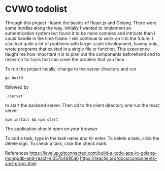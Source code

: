 # CVWO todolist
 
Through this project I learnt the basics of React.js and Golang. 
There were some hurdles along the way. Initially I wanted to implement an authentication system but found it to be more complex and intricate than I could handle in the time frame. I will continue to work on it in the future. I also had quite a lot of problems with larger scale development, having only wrote programs that existed in a single file or function. This experience taught me how important it is to plan out the components beforehand and to research for tools that can solve the problem that you face.

To run the project locally, change to the server directory and run 
```
go build 
```
followed by 
```
./server 
```
to start the backend server. Then cd to the client directory and run the react server
```
npm install && npm start
```
The application should open on your browser.

To add a task, type in the task name and hit enter.
To delete a task, click the delete sign.
To check a task, click the check mark.

References
https://levelup.gitconnected.com/build-a-todo-app-in-golang-mongodb-and-react-e1357b4690a6
https://reactjs.org/docs/components-and-props.html

